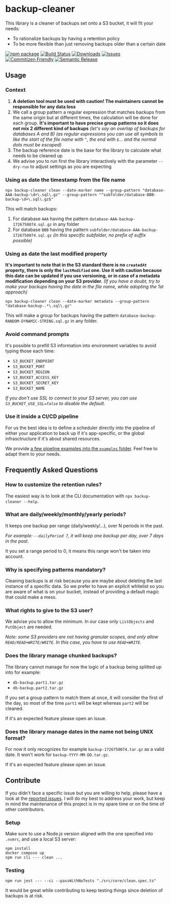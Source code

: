 # backup-cleaner

This library is a cleaner of backups set onto a S3 bucket, it will fit your needs:

- To rationalize backups by having a retention policy
- To be more flexible than just removing backups older than a certain date

[![npm package][npm-img]][npm-url]
[![Build Status][build-img]][build-url]
[![Downloads][downloads-img]][downloads-url]
[![Issues][issues-img]][issues-url]
[![Commitizen Friendly][commitizen-img]][commitizen-url]
[![Semantic Release][semantic-release-img]][semantic-release-url]

## Usage

### Context

1. **A deletion tool must be used with caution! The maintainers cannot be responsible for any data loss**
2. We call a group pattern a regular expression that matches backups from the same origin but at different times, the calculation will be done for each group. **It's important to have precise group patterns so it does not mix 2 different kind of backups** _(let's say an overlap of backups for databases A and B)_ _(as regular expressions you can use all symbols to like the start of the file name with `^`, the end with `$`... and the normal dots must be escaped)_
3. The backup reference date is the base for the library to calculate what needs to be cleaned up
4. We advise you to run first the library interactively with the parameter `--dry-run` to adjust settings as you are expecting

### Using as date the timestamp from the file name

```shell
npx backup-cleaner clean --date-marker name --group-pattern "database-AAA-backup-\d+\.sql\.gz" --group-pattern "^subfolder/database-BBB-backup-\d+\.sql\.gz$"
```

This will match backups:

1. For database `AAA` having the pattern `database-AAA-backup-1726750074.sql.gz` in any folder
2. For database `BBB` having the pattern `subfolder/database-AAA-backup-1726750074.sql.gz` _(in this specific subfolder, no prefix of suffix possible)_

### Using as date the last modified property

**It's important to note that in the S3 standard there is no `createdAt` property, there is only the `lastModified` one. Use it with caution because this date can be updated if you use versioning, or in case of a metadata modification depending on your S3 provider.** _(If you have a doubt, try to make your backups having the date in the file name, while adopting the 1st approach)_

```shell
npx backup-cleaner clean --date-marker metadata --group-pattern "database-backup-.*\.sql\.gz"
```

This will make a group for backups having the pattern `database-backup-RANDOM-DYNAMIC-STRING.sql.gz` in any folder.

### Avoid command prompts

It's possible to prefill S3 information into environment variables to avoid typing those each time:

- `S3_BUCKET_ENDPOINT`
- `S3_BUCKET_PORT`
- `S3_BUCKET_REGION`
- `S3_BUCKET_ACCESS_KEY`
- `S3_BUCKET_SECRET_KEY`
- `S3_BUCKET_NAME`

_If you don't use SSL to connect to your S3 server, you can use `S3_BUCKET_USE_SSL=false` to disable the default._

### Use it inside a CI/CD pipeline

For us the best idea is to define a scheduler directly into the pipeline of either your application to back up if it's app-specific, or the global infrasctructure if it's about shared resources.

We provide [a few pipeline examples into the `examples` folder](./examples/). Feel free to adapt them to your needs.

## Frequently Asked Questions

### How to customize the retention rules?

The easiest way is to look at the CLI documentation with `npx backup-cleaner --help`.

### What are daily/weekly/monthly/yearly periods?

It keeps one backup per range (daily/weekly/...), over N periods in the past.

_For example: `--dailyPeriod 7`, it will keep one backup per day, over 7 days in the past._

It you set a range period to 0, it means this range won't be taken into account.

### Why is specifying patterns mandatory?

Cleaning backups is at risk because you are maybe about deleting the last instance of a specific data. So we prefer to have an explicit whitelist so you are aware of what is on your bucket, instead of providing a default magic that could make a mess.

### What rights to give to the S3 user?

We advise you to allow the minimum. In our case only `ListObjects` and `PutObject` are needed.

_Note: some S3 providers are not having granular scopes, and only allow `READ/READ+WRITE/WRITE`. In this case, you have to use `READ+WRITE`._

### Does the library manage chunked backups?

The library cannot manage for now the logic of a backup being splitted up into for example:

- `db-backup.part1.tar.gz`
- `db-backup.part2.tar.gz`

If you set a group pattern to match them at once, it will consider the first of the day, so most of the time `part1` will be kept whereas `part2` will be cleaned.

If it's an expected feature please open an issue.

### Does the library manage dates in the name not being UNIX format?

For now it only recognizes for example `backup-1726750074.tar.gz` as a valid date. It won't work for `backup-YYYY-MM-DD.tar.gz`.

If it's an expected feature please open an issue.

## Contribute

If you didn't face a specific issue but you are willing to help, please have a look at the [reported issues](https://github.com/sneko/backup-cleaner/issues). I will do my best to address your work, but keep in mind the maintenance of this project is in my spare time or on the time of other contributors.

### Setup

Make sure to use a Node.js version aligned with the one specified into `.nvmrc`, and use a local S3 server:

```shell
npm install
docker compose up
npm run cli --- clean ...
```

### Testing

```shell
npm run jest --- --ci --passWithNoTests "./src/core/clean.spec.ts"
```

It would be great while contributing to keep testing things since deletion of backups is at risk.

[build-img]: https://github.com/sneko/backup-cleaner/actions/workflows/ci.yml/badge.svg?branch=main
[build-url]: https://github.com/sneko/backup-cleaner/actions/workflows/ci.yml
[downloads-img]: https://img.shields.io/npm/dt/backup-cleaner
[downloads-url]: https://www.npmtrends.com/backup-cleaner
[npm-img]: https://img.shields.io/npm/v/backup-cleaner
[npm-url]: https://www.npmjs.com/package/backup-cleaner
[issues-img]: https://img.shields.io/github/issues/sneko/backup-cleaner
[issues-url]: https://github.com/sneko/backup-cleaner/issues
[semantic-release-img]: https://img.shields.io/badge/%20%20%F0%9F%93%A6%F0%9F%9A%80-semantic--release-e10079.svg
[semantic-release-url]: https://github.com/semantic-release/semantic-release
[commitizen-img]: https://img.shields.io/badge/commitizen-friendly-brightgreen.svg
[commitizen-url]: http://commitizen.github.io/cz-cli/
